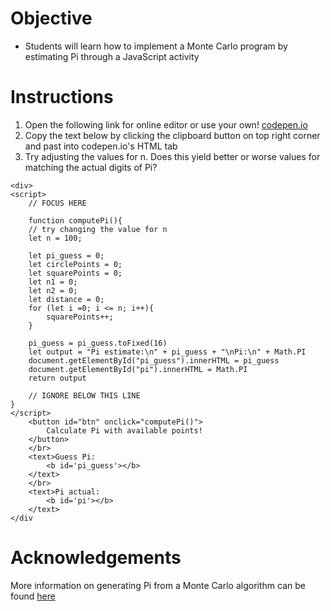 # Objective
- Students will learn how to implement a Monte Carlo program by estimating Pi
  through a JavaScript activity

# Instructions

1. Open the following link for online editor or use your own!
   [codepen.io](https://codepen.io/pen/)
2. Copy the text below by clicking the clipboard button on top right corner and
   past into codepen.io's HTML tab
3. Try adjusting the values for n. Does this yield better or worse values for
   matching the actual digits of Pi?

```
<div>
<script>
    // FOCUS HERE
    
    function computePi(){
    // try changing the value for n
    let n = 100;
    
    let pi_guess = 0;
    let circlePoints = 0;
    let squarePoints = 0;
    let n1 = 0;
    let n2 = 0;
    let distance = 0;
    for (let i =0; i <= n; i++){
        squarePoints++;
    }
    
    pi_guess = pi_guess.toFixed(16)
    let output = "Pi estimate:\n" + pi_guess + "\nPi:\n" + Math.PI
    document.getElementById("pi_guess").innerHTML = pi_guess
    document.getElementById("pi").innerHTML = Math.PI
    return output
    
    // IGNORE BELOW THIS LINE
}
</script>
    <button id="btn" onclick="computePi()">
        Calculate Pi with available points!
    </button>
    </br>
    <text>Guess Pi: 
        <b id='pi_guess'></b>
    </text>
    </br>
    <text>Pi actual: 
        <b id='pi'></b>
    </text>
</div
```

# Acknowledgements
More information on generating Pi from a Monte Carlo algorithm can be found [here](https://blogs.sas.com/content/iml/2016/03/14/monte-carlo-estimates-of-pi.html)

